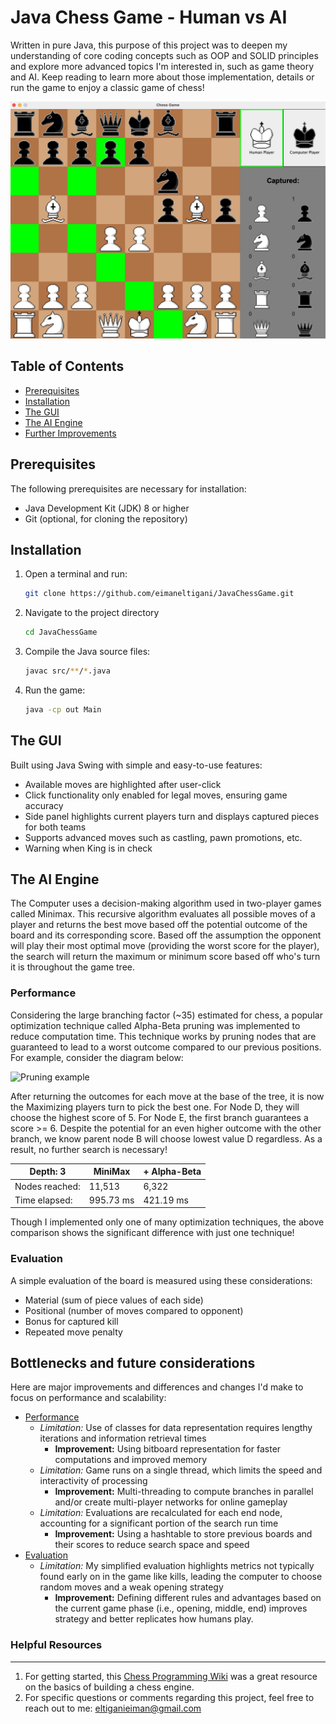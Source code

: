 # Java Chess Game - Human vs AI
Written in pure Java, this purpose of this project was to deepen my understanding of core coding concepts such as OOP and SOLID principles and explore more advanced topics I'm interested in, such as game theory and AI. Keep reading to learn more about those implementation, details or run the game to enjoy a classic game of chess!

![Chess](res/ChessScreenshot.png)

## Table of Contents
- [Prerequisites](#prerequisites)
- [Installation](#installation)
- [The GUI](#the-gui)
- [The AI Engine](#the-ai-engine)
- [Further Improvements](#further-improvements)

## Prerequisites
The following prerequisites are necessary for installation:

- Java Development Kit (JDK) 8 or higher
- Git (optional, for cloning the repository)

## Installation

1. Open a terminal and run:

   ```bash
   git clone https://github.com/eimaneltigani/JavaChessGame.git
   ```
2. Navigate to the project directory
    ```bash
    cd JavaChessGame
    ```
3. Compile the Java source files:

   ```bash
   javac src/**/*.java
   ```
4. Run the game:
    ```bash
   java -cp out Main
   ```

## The GUI
Built using Java Swing with simple and easy-to-use features:
* Available moves are highlighted after user-click
* Click functionality only enabled for legal moves, ensuring game accuracy
* Side panel highlights current players turn and displays captured pieces for both teams
* Supports advanced moves such as castling, pawn promotions, etc.
* Warning when King is in check

## The AI Engine
The Computer uses a decision-making algorithm used in two-player games called Minimax.
This recursive algorithm evaluates all possible moves of a player and returns the best move based off the potential outcome of the board and its corresponding score. 
Based off the assumption the opponent will play their most optimal move (providing the worst score for the player), the search will return the maximum or minimum score based off who's turn it is throughout the game tree.

### Performance
Considering the large branching factor (~35) estimated for chess, a popular optimization technique called Alpha-Beta pruning was implemented to reduce computation time. This technique works by pruning nodes that are guaranteed to lead to a worst outcome compared to our previous positions.
For example, consider the diagram below:

![Pruning example](https://media.geeksforgeeks.org/wp-content/uploads/MIN_MAX2.jpg)

After returning the outcomes for each move at the base of the tree, it is now the Maximizing players turn to pick the best one. For Node D, they will choose the highest score of 5. For Node E, the first branch guarantees a score >= 6. Despite the potential for an even higher outcome with the other branch, we know parent node B will choose lowest value D regardless. As a result, no further search is necessary!

| Depth: 3       | MiniMax   | + Alpha-Beta |
|----------------|-----------|--------------|
| Nodes reached: | 11,513    | 6,322        |
| Time elapsed:  | 995.73 ms | 421.19 ms    |

Though I implemented only one of many optimization techniques, the above comparison shows the significant difference with just one technique!

### Evaluation
A simple evaluation of the board is measured using these considerations:
* Material (sum of piece values of each side)
* Positional (number of moves compared to opponent)
* Bonus for captured kill
* Repeated move penalty

## Bottlenecks and future considerations
Here are major improvements and differences and changes I'd make to focus on performance and scalability:  
* <u>Performance</u>
  * _Limitation:_ Use of classes for data representation requires lengthy iterations and information retrieval times
    * **Improvement:** Using bitboard representation for faster computations and improved memory
  * _Limitation:_ Game runs on a single thread, which limits the speed and interactivity of processing
    * **Improvement:** Multi-threading to compute branches in parallel and/or create multi-player networks for online gameplay
  * _Limitation:_ Evaluations are recalculated for each end node, accounting for a significant portion of the search run time
    * **Improvement:** Using a hashtable to store previous boards and their scores to reduce search space and speed
* <u>Evaluation</u>
  * _Limitation:_ My simplified evaluation highlights metrics not typically found early on in the game like kills, leading the computer to choose random moves and a weak opening strategy
    * **Improvement:** Defining different rules and advantages based on the current game phase (i.e., opening, middle, end) improves strategy and better replicates how humans play.


### Helpful Resources
_________
1. For getting started, this [Chess Programming Wiki](https://www.chessprogramming.org/Main_Page) was a great resource on the basics of building a chess engine. 
2. For specific questions or comments regarding this project, feel free to reach out to me:
   eltiganieiman@gmail.com